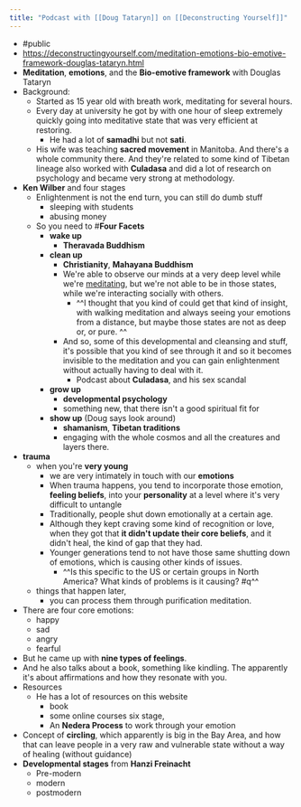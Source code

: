 ```yaml
---
title: "Podcast with [[Doug Tataryn]] on [[Deconstructing Yourself]]"
---
```


- #public
- https://deconstructingyourself.com/meditation-emotions-bio-emotive-framework-douglas-tataryn.html
- **Meditation**, **emotions**, and the **Bio-emotive framework** with Douglas Tataryn
- Background:
    - Started as 15 year old with breath work, meditating for several hours.
    - Every day at university he got by with one hour of sleep extremely quickly going into meditative state that was very efficient at restoring.
        - He had a lot of **samadhi** but not **sati**.
    - His wife was teaching **sacred movement** in Manitoba. And there's a whole community there. And they're related to some kind of Tibetan lineage also worked with **Culadasa** and did a lot of research on psychology and became very strong at methodology.
- **Ken Wilber** and four stages
    - Enlightenment is not the end turn, you can still do dumb stuff
        - sleeping with students
        - abusing money
    - So you need to #**Four Facets**
        - **wake up**
            - **Theravada Buddhism**
        - **clean up**
            - **Christianity**, **Mahayana Buddhism**
            - We're able to observe our minds at a very deep level while we're [meditating](**Meditation**), but we're not able to be in those states, while we're interacting socially with others.
                - ^^I thought that you kind of could get that kind of insight, with walking meditation and always seeing your emotions from a distance, but maybe those states are not as deep or, or pure. ^^
            - And so, some of this developmental and cleansing and stuff, it's possible that you kind of see through it and so it becomes invisible to the meditation and you can gain enlightenment without actually having to deal with it.
                - Podcast about **Culadasa**, and his sex scandal
        - **grow up**
            - **developmental psychology**
            - something new, that there isn't a good spiritual fit for
        - **show up** (Doug says look around)
            - **shamanism**, **Tibetan traditions**
            - engaging with the whole cosmos and all the creatures and layers there.
- **trauma**
    - when you're **very young**
        - we are very intimately in touch with our **emotions**
        - When trauma happens, you tend to incorporate those emotion, **feeling beliefs**, into your **personality** at a level where it's very difficult to untangle
        - Traditionally, people shut down emotionally at a certain age.
        - Although they kept craving some kind of recognition or love, when they got that **it didn't update their core beliefs**, and it didn't heal, the kind of gap that they had.
        - Younger generations tend to not have those same shutting down of emotions, which is causing other kinds of issues.
            - ^^Is this specific to the US or certain groups in North America? What kinds of problems is it causing? #q^^
    - things that happen later,
        - you can process them through purification meditation.
- There are four core emotions:
    - happy
    - sad
    - angry
    - fearful
- But he came up with **nine types of feelings**.
- And he also talks about a book, something like kindling. The apparently it's about affirmations and how they resonate with you.
- Resources
    - He has a lot of resources on this website
        - book
        - some online courses six stage,
        - An **Nedera Process** to work through your emotion
- Concept of **circling**, which apparently is big in the Bay Area, and how that can leave people in a very raw and vulnerable state without a way of healing (without guidance)
- **Developmental stages** from **Hanzi Freinacht**
    - Pre-modern
    - modern
    - postmodern
